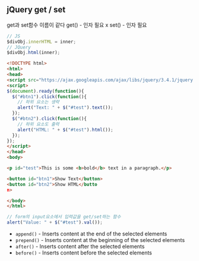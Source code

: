 ## jQuery get / set

get과 set함수 이름이 같다
get() - 인자 필요 x
set() - 인자 필요

```javascript
// JS
$divObj.innerHTML = inner;
// JQuery
$divObj.html(inner);
```

```html
<!DOCTYPE html>
<html>
<head>
<script src="https://ajax.googleapis.com/ajax/libs/jquery/3.4.1/jquery.min.js"></script>
<script>
$(document).ready(function(){
  $("#btn1").click(function(){
	// 하위 요소는 생략
    alert("Text: " + $("#test").text());
  });
  $("#btn2").click(function(){
	// 하위 요소도 출력
    alert("HTML: " + $("#test").html());
  });
});
</script>
</head>
<body>

<p id="test">This is some <b>bold</b> text in a paragraph.</p>

<button id="btn1">Show Text</button>
<button id="btn2">Show HTML</butto
n>

</body>
</html>
```

```javascript
// form의 input요소에서 입력값을 get/set하는 함수
alert("Value: " + $("#test").val());
```


-   `append()`  - Inserts content at the end of the selected elements
-   `prepend()`  - Inserts content at the beginning of the selected elements
-   `after()`  - Inserts content after the selected elements
-   `before()`  - Inserts content before the selected elements


<!--stackedit_data:
eyJoaXN0b3J5IjpbMTA1MzEyODAyOCw0NTgwODU5NzNdfQ==
-->
